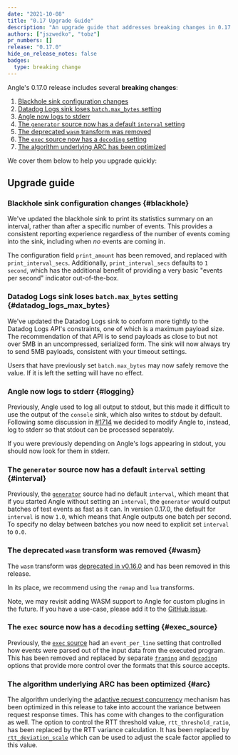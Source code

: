 ```yaml
---
date: "2021-10-08"
title: "0.17 Upgrade Guide"
description: "An upgrade guide that addresses breaking changes in 0.17.0"
authors: ["jszwedko", "tobz"]
pr_numbers: []
release: "0.17.0"
hide_on_release_notes: false
badges:
  type: breaking change
---
```


Angle's 0.17.0 release includes several **breaking changes**:

1. [Blackhole sink configuration changes](#blackhole)
1. [Datadog Logs sink loses `batch.max_bytes` setting](#datadog_logs_max_bytes)
1. [Angle now logs to stderr](#logging)
1. [The `generator` source now has a default `interval` setting](#interval)
1. [The deprecated `wasm` transform was removed](#wasm)
1. [The `exec` source now has a `decoding` setting](#exec_source)
1. [The algorithm underlying ARC has been optimized](#arc)

We cover them below to help you upgrade quickly:

## Upgrade guide

### Blackhole sink configuration changes {#blackhole}

We've updated the blackhole sink to print its statistics summary on an interval, rather than after a
specific number of events.  This provides a consistent reporting experience regardless of the number
of events coming into the sink, including when _no_ events are coming in.

The configuration field `print_amount` has been removed, and replaced with `print_interval_secs`.
Additionally, `print_interval_secs` defaults to `1 second`, which has the additional benefit of
providing a very basic "events per second" indicator out-of-the-box.

### Datadog Logs sink loses `batch.max_bytes` setting {#datadog_logs_max_bytes}

We've updated the Datadog Logs sink to conform more tightly to the Datadog Logs
API's constraints, one of which is a maximum payload size. The recommendation of
that API is to send payloads as close to but not over 5MB in an uncompressed,
serialized form. The sink will now always try to send 5MB payloads, consistent
with your timeout settings.

Users that have previously set `batch.max_bytes` may now safely remove the
value. If it is left the setting will have no effect.

### Angle now logs to stderr {#logging}

Previously, Angle used to log all output to stdout, but this made it difficult to use the output of the `console` sink,
which also writes to stdout by default.  Following some discussion in
[#1714](https://github.com/khulnasoft/angle/issues/1740) we decided to modify Angle to, instead, log to stderr so
that stdout can be processed separately.

If you were previously depending on Angle's logs appearing in stdout, you should now look for them in stderr.

### The `generator` source now has a default `interval` setting {#interval}

Previously, the [`generator`][generator] source had no default `interval`, which meant that if you
started Angle without setting an `interval`, the `generator` would output batches of test events as
fast as it can. In version 0.17.0, the default for `interval` is now `1.0`, which means that Angle
outputs one batch per second. To specify no delay between batches you now need to explicit set
`interval` to `0.0`.

[generator]: /docs/reference/configuration/sources/demo_logs

### The deprecated `wasm` transform was removed {#wasm}

The `wasm` transform was [deprecated in v0.16.0][deprecation] and has been removed in this release.

In its place, we recommend using the `remap` and `lua` transforms.

Note, we may revisit adding WASM support to Angle for custom plugins in the future. If you have a use-case, please add
it to the [GitHub issue][9466].

[deprecation]: /highlights/2021-08-23-removing-wasm
[9466]: https://github.com/khulnasoft/angle/issues/9466

### The `exec` source now has a `decoding` setting {#exec_source}

Previously, the [`exec` source][exec] had an `event_per_line` setting
that controlled how events were parsed out of the input data from the
executed program. This has been removed and replaced by separate
[`framing`][exec_framing] and [`decoding`][exec_decoding] options that
provide more control over the formats that this source accepts.

[exec]: /docs/reference/configuration/sources/exec
[exec_decoding]: /docs/reference/configuration/sources/exec/#decoding
[exec_framing]: /docs/reference/configuration/sources/exec/#framing

### The algorithm underlying ARC has been optimized {#arc}

The algorithm underlying the [adaptive request concurrency][arc]
mechanism has been optimized in this release to take into account the
variance between request response times. This has come with changes to
the configuration as well. The option to control the RTT threshold
value, `rtt_threshold_ratio`, has been replaced by the RTT variance
calculation. It has been replaced by
[`rtt_deviation_scale`][rtt_deviation_scale] which can be used to adjust
the scale factor applied to this value.

[arc]: /docs/about/under-the-hood/networking/arc/
[rtt_deviation_scale]: /docs/reference/configuration/sinks/http/#request.adaptive_concurrency.rtt_deviation_scale
